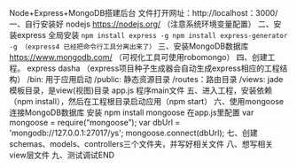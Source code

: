 Node+Express+MongoDB搭建后台
文件打开网址：http://localhost：3000/
一、自行安装好 nodejs  https://nodejs.org/   （注意系统环境变量配置）
二、安装express	
	全局安装
	```
	npm install express -g
				npm install express-generator -g （express4 已经把命令行工具分离出来了）
	```
三、安装MongoDB数据库	https://www.mongodb.com/ （可视化工具可使用robomongo）
四、创建工程。	
	express dasha （express项目种子生成器会自动生成express相应的工程结构）
		/bin: 用于应用启动
		/public: 静态资源目录
		/routes：路由目录
		/views: jade模板目录，是view(视图)目录
		app.js 程序main文件
五、进入工程，安装依赖（npm install），然后在工程根目录启动应用（npm start）
六、使用mongoose连接MongoDB数据库
	安装 npm install mongoose
	在app.js里配置 	var mongoose = require(“mongoose”);
					var dbUrl = 'mongodb://127.0.0.1:27017/ys';
					mongoose.connect(dbUrl);
七、创建schemas、models、controllers三个文件夹，并写好相关文件
八、想写相关view层文件
九、测试调试END				